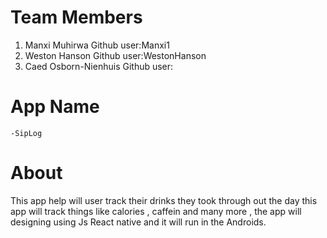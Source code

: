 # Team Members

1. Manxi Muhirwa
   Github user:Manxi1
2. Weston Hanson
   Github user:WestonHanson
3. Caed Osborn-Nienhuis
   Github user:

# App Name

    -SipLog

# About

This app help will user track their drinks they took through out the day this app will track things like calories , caffein and many more , the app will designing using Js React native and it will run in the Androids.
